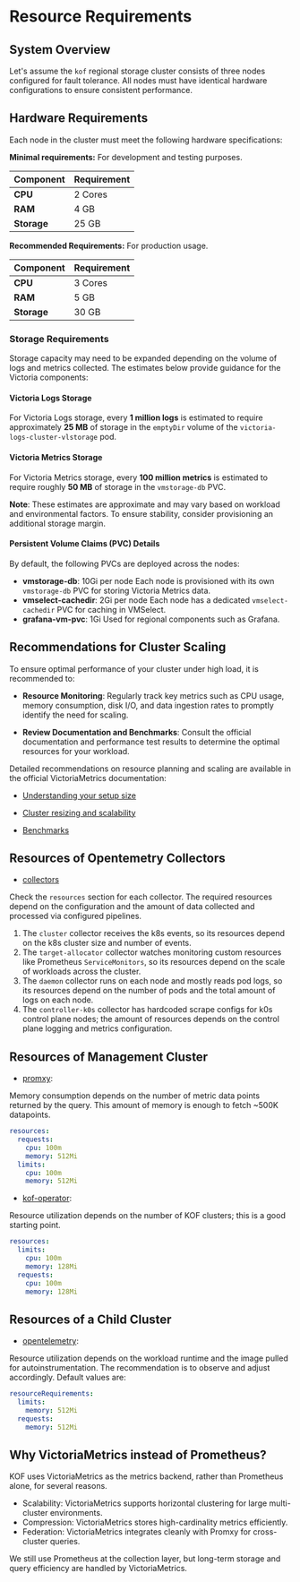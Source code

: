 # Resource Requirements

## System Overview

Let's assume the `kof` regional storage cluster consists of three nodes configured for fault tolerance.
All nodes must have identical hardware configurations to ensure consistent performance.

## Hardware Requirements

Each node in the cluster must meet the following hardware specifications:

**Minimal requirements:**
For development and testing purposes.

| Component   | Requirement |
| ----------- | ----------- |
| **CPU**     | 2 Cores     |
| **RAM**     | 4 GB        |
| **Storage** | 25 GB       |

**Recommended Requirements:**
For production usage.

| Component   | Requirement |
| ----------- | ----------- |
| **CPU**     | 3 Cores     |
| **RAM**     | 5 GB        |
| **Storage** | 30 GB       |

### Storage Requirements

Storage capacity may need to be expanded depending on the volume of logs and metrics collected. The estimates below provide guidance for the Victoria components:

#### Victoria Logs Storage

For Victoria Logs storage, every **1 million logs** is estimated to require approximately **25 MB** of storage in the `emptyDir` volume of the `victoria-logs-cluster-vlstorage` pod.

#### Victoria Metrics Storage

For Victoria Metrics storage, every **100 million metrics** is estimated to require roughly **50 MB** of storage in the `vmstorage-db` PVC.

**Note**: These estimates are approximate and may vary based on workload and environmental factors. To ensure stability, consider provisioning an additional storage margin.

#### Persistent Volume Claims (PVC) Details

By default, the following PVCs are deployed across the nodes:

* **vmstorage-db**: 10Gi per node
Each node is provisioned with its own `vmstorage-db` PVC for storing Victoria Metrics data.
* **vmselect-cachedir**: 2Gi per node
Each node has a dedicated `vmselect-cachedir` PVC for caching in VMSelect.
* **grafana-vm-pvc**: 1Gi
Used for regional components such as Grafana.

## Recommendations for Cluster Scaling

To ensure optimal performance of your cluster under high load, it is recommended to:

* **Resource Monitoring**: Regularly track key metrics such as CPU usage, memory consumption, disk I/O, and data ingestion rates to promptly identify the need for scaling.

* **Review Documentation and Benchmarks**: Consult the official documentation and performance test results to determine the optimal resources for your workload.

Detailed recommendations on resource planning and scaling are available in the official VictoriaMetrics documentation:

* [Understanding your setup size](https://docs.victoriametrics.com/guides/understand-your-setup-size/)

* [Cluster resizing and scalability](https://docs.victoriametrics.com/cluster-victoriametrics/#cluster-resizing-and-scalability)

* [Benchmarks](https://docs.victoriametrics.com/articles/#benchmarks)

## Resources of Opentemetry Collectors

- [collectors](https://github.com/k0rdent/kof/blob/9577d59796fa27fa51c1b755b11648376aae4d74/charts/kof-collectors/values.yaml#L42)

Check the `resources` section for each collector. The required resources depend on the configuration and the amount of data collected and processed via configured pipelines.

1. The `cluster` collector receives the k8s events, so its resources depend on the k8s cluster size and number of events.
2. The `target-allocator` collector watches monitoring custom resources like Prometheus `ServiceMonitors`, so its resources depend on the scale of workloads across the cluster.
3. The `daemon` collector runs on each node and mostly reads pod logs, so its resources depend on the number of pods and the total amount of logs on each node.
4. The `controller-k0s` collector has hardcoded scrape configs for k0s control plane nodes; the amount of resources depends on the control plane logging and metrics configuration.


## Resources of Management Cluster

- [promxy](https://github.com/k0rdent/kof/blob/9577d59796fa27fa51c1b755b11648376aae4d74/charts/kof-mothership/values.yaml#L451-L462):

Memory consumption depends on the number of metric data points returned by the query. This amount of memory is enough to fetch ~500K datapoints.

  ```yaml
  resources:
    requests:
      cpu: 100m
      memory: 512Mi
    limits:
      cpu: 100m
      memory: 512Mi
  ```

- [kof-operator](https://github.com/k0rdent/kof/blob/9577d59796fa27fa51c1b755b11648376aae4d74/charts/kof-mothership/values.yaml#L102-L111):

Resource utilization depends on the number of KOF clusters; this is a good starting point.

  ```yaml
  resources:
    limits:
      cpu: 100m
      memory: 128Mi
    requests:
      cpu: 100m
      memory: 128Mi
  ```

## Resources of a Child Cluster

- [opentelemetry](https://github.com/k0rdent/kof/blob/9577d59796fa27fa51c1b755b11648376aae4d74/charts/kof-collectors/values.yaml#L14-L18):

Resource utilization depends on the workload runtime and the image pulled for autoinstrumentation. The recommendation is to observe and adjust accordingly. Default values are:

  ```yaml
  resourceRequirements:
    limits:
      memory: 512Mi
    requests:
      memory: 512Mi
  ```

## Why VictoriaMetrics instead of Prometheus?

KOF uses VictoriaMetrics as the metrics backend, rather than Prometheus alone, for several reasons.

- Scalability: VictoriaMetrics supports horizontal clustering for large multi-cluster environments.
- Compression: VictoriaMetrics stores high-cardinality metrics efficiently.
- Federation: VictoriaMetrics integrates cleanly with Promxy for cross-cluster queries.

We still use Prometheus at the collection layer, but long-term storage and query efficiency are handled by VictoriaMetrics.
